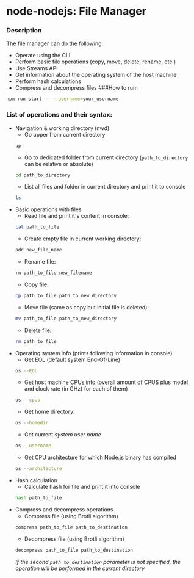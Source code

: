 # node-nodejs: File Manager 

### Description 
The file manager can do the following:
- Operate using the CLI
- Perform basic file operations (copy, move, delete, rename, etc.)
- Use Streams API
- Get information about the operating system of the host machine
- Perform hash calculations
- Compress and decompress files
###How to rum 
```bash
npm run start -- --username=your_username
```
### List of operations and their syntax:
- Navigation & working directory (nwd)
    - Go upper from current directory 
    ```bash
    up
    ```
    - Go to dedicated folder from current directory (`path_to_directory` can be relative or absolute)
    ```bash
    cd path_to_directory
    ```
    - List all files and folder in current directory and print it to console
    ```bash
    ls
    ```
- Basic operations with files
    - Read file and print it's content in console:
    ```bash
    cat path_to_file
    ```
    - Create empty file in current working directory:
    ```bash
    add new_file_name
    ```
    - Rename file:
    ```bash
    rn path_to_file new_filename
    ```
    - Copy file:
    ```bash
    cp path_to_file path_to_new_directory
    ```
    - Move file (same as copy but initial file is deleted):
    ```bash
    mv path_to_file path_to_new_directory
    ```
    - Delete file:
    ```bash
    rm path_to_file
    ```
- Operating system info (prints following information in console)
    - Get EOL (default system End-Of-Line)
    ```bash
    os --EOL
    ```
    - Get host machine CPUs info (overall amount of CPUS plus model and clock rate (in GHz) for each of them)
    ```bash
    os --cpus
    ```
    - Get home directory:
    ```bash
    os --homedir
    ```
    - Get current *system user name* 
    ```bash
    os --username
    ```
    - Get CPU architecture for which Node.js binary has compiled
    ```bash
    os --architecture
    ```
- Hash calculation
    - Calculate hash for file and print it into console
    ```bash
    hash path_to_file
    ```
- Compress and decompress operations
    - Compress file (using Brotli algorithm)
    ```bash
    compress path_to_file path_to_destination
    ```
    - Decompress file (using Brotli algorithm)
    ```bash
    decompress path_to_file path_to_destination
    ```
  _If the second `path_to_destination` parameter is not specified, the operation will be performed in the current directory_
    
